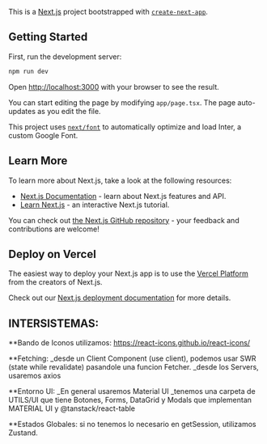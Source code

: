 This is a [Next.js](https://nextjs.org/) project bootstrapped with [`create-next-app`](https://github.com/vercel/next.js/tree/canary/packages/create-next-app).

## Getting Started

First, run the development server:

```bash
npm run dev
```

Open [http://localhost:3000](http://localhost:3000) with your browser to see the result.

You can start editing the page by modifying `app/page.tsx`. The page auto-updates as you edit the file.

This project uses [`next/font`](https://nextjs.org/docs/basic-features/font-optimization) to automatically optimize and load Inter, a custom Google Font.

## Learn More

To learn more about Next.js, take a look at the following resources:

- [Next.js Documentation](https://nextjs.org/docs) - learn about Next.js features and API.
- [Learn Next.js](https://nextjs.org/learn) - an interactive Next.js tutorial.

You can check out [the Next.js GitHub repository](https://github.com/vercel/next.js/) - your feedback and contributions are welcome!

## Deploy on Vercel

The easiest way to deploy your Next.js app is to use the [Vercel Platform](https://vercel.com/new?utm_medium=default-template&filter=next.js&utm_source=create-next-app&utm_campaign=create-next-app-readme) from the creators of Next.js.

Check out our [Next.js deployment documentation](https://nextjs.org/docs/deployment) for more details.

## INTERSISTEMAS:
**Bando de Iconos utilizamos: https://react-icons.github.io/react-icons/

**Fetching:
    _desde un Client Component (use client), podemos usar SWR (state while revalidate) pasandole una funcion Fetcher.
    _desde los Servers, usaremos axios

**Entorno UI: 
    _En general usaremos Material UI
    _tenemos una carpeta de UTILS/UI que tiene Botones, Forms, DataGrid y Modals que implementan MATERIAL UI y @tanstack/react-table 

**Estados Globales: si no tenemos lo necesario en getSession, utilizamos Zustand.
